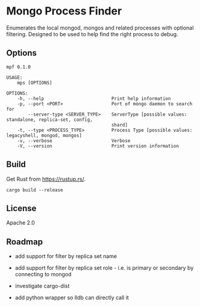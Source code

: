 # Mongo Process Finder

Enumerates the local mongod, mongos and related processes with optional filtering. Designed to be used to help find the right process to debug.

## Options

```
mpf 0.1.0

USAGE:
    mps [OPTIONS]

OPTIONS:
    -h, --help                         Print help information
    -p, --port <PORT>                  Port of mongo daemon to search for
        --server-type <SERVER_TYPE>    ServerType [possible values: standalone, replica-set, config,
                                       shard]
    -t, --type <PROCESS_TYPE>          Process Type [possible values: legacyshell, mongod, mongos]
    -v, --verbose                      Verbose
    -V, --version                      Print version information
```


## Build
Get Rust from https://rustup.rs/.

```cargo build --release```

## License

Apache 2.0

## Roadmap

- add support for filter by replica set name
- add support for filter by replica set role - i.e. is primary or secondary by connecting to mongod

- investigate cargo-dist

- add python wrapper so lldb can directly call it